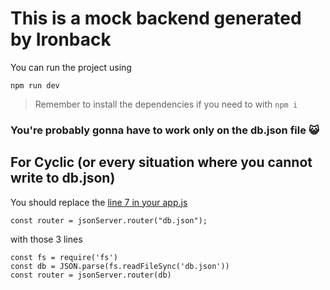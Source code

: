 # This is a mock backend generated by Ironback

You can run the project using

```
npm run dev
```

> Remember to install the dependencies if you need to with `npm i`

### You're probably gonna have to work only on the db.json file 😺

## For Cyclic (or every situation where you cannot write to db.json)

You should replace the [line 7 in your app.js](./app.js#L7)

```
const router = jsonServer.router("db.json");
```

with those 3 lines

```
const fs = require('fs')
const db = JSON.parse(fs.readFileSync('db.json'))
const router = jsonServer.router(db)
```
